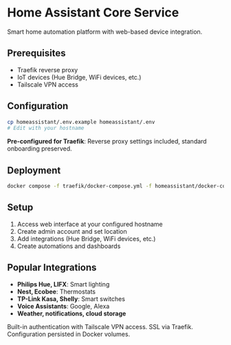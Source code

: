 # Home Assistant Core Service

Smart home automation platform with web-based device integration.

## Prerequisites
- Traefik reverse proxy
- IoT devices (Hue Bridge, WiFi devices, etc.)
- Tailscale VPN access

## Configuration

```bash
cp homeassistant/.env.example homeassistant/.env
# Edit with your hostname
```

**Pre-configured for Traefik**: Reverse proxy settings included, standard onboarding preserved.

## Deployment

```bash
docker compose -f traefik/docker-compose.yml -f homeassistant/docker-compose.yml up -d
```

## Setup

1. Access web interface at your configured hostname
2. Create admin account and set location
3. Add integrations (Hue Bridge, WiFi devices, etc.)
4. Create automations and dashboards

## Popular Integrations

- **Philips Hue, LIFX**: Smart lighting
- **Nest, Ecobee**: Thermostats
- **TP-Link Kasa, Shelly**: Smart switches
- **Voice Assistants**: Google, Alexa
- **Weather, notifications, cloud storage**

Built-in authentication with Tailscale VPN access. SSL via Traefik. Configuration persisted in Docker volumes.